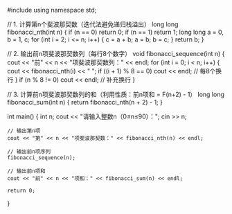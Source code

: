 
#include <iostream>
using namespace std;

// 1. 计算第n个斐波那契数（迭代法避免递归栈溢出）
long long fibonacci_nth(int n) {
    if (n == 0) return 0;
    if (n == 1) return 1;
    long long a = 0, b = 1, c;
    for (int i = 2; i <= n; i++) {
        c = a + b;
        a = b;
        b = c;
    }
    return b;
}

// 2. 输出前n项斐波那契数列（每行8个数字）
void fibonacci_sequence(int n) {
    cout << "前" << n << "项斐波那契数列：" << endl;
    for (int i = 0; i < n; i++) {
        cout << fibonacci_nth(i) << " ";
        if ((i + 1) % 8 == 0) cout << endl; // 每8个换行
    }
    if (n % 8 != 0) cout << endl; // 补充换行
}

// 3. 计算前n项斐波那契数列的和（利用性质：前n项和 = F(n+2) - 1）
long long fibonacci_sum(int n) {
    return fibonacci_nth(n + 2) - 1;
}

int main() {
    int n;
    cout << "请输入整数n（0≤n≤90）：";
    cin >> n;

    // 输出第n项
    cout << "第" << n << "项斐波那契数：" << fibonacci_nth(n) << endl;

    // 输出前n项序列
    fibonacci_sequence(n);

    // 输出前n项和
    cout << "前" << n << "项和：" << fibonacci_sum(n) << endl;

    return 0;
}

